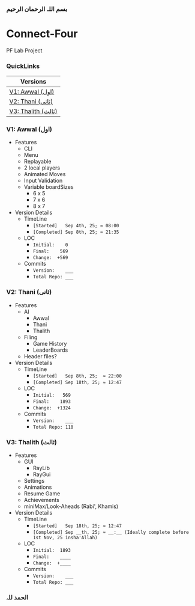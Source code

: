### بسم اللہ الرحمان الرحیم

# Connect-Four
PF Lab Project


### **QuickLinks**
| Versions |
| --- |
| [V1: Awwal (اول)](#v1-awwal-اول) |
| [V2: Thani (ثانی)](#v2-thani-ثانی) |
| [V3: Thalith (ثالث)](#v3-thalith-ثالث) |  


### **V1: Awwal (اول)**
* Features
  * CLI
  * Menu
  * Replayable
  * 2 local players
  * Animated Moves
  * Input Validation
  * Variable boardSizes
    * 6 x 5
    * 7 x 6
    * 8 x 7
* Version Details
  * TimeLine
    * `[Started]   Sep 4th, 25; ≈ 08:00`
    * `[Completed] Sep 8th, 25; ≈ 21:35`
  * LOC
    * `Initial:    0`
    * `Final:    569`
    * `Change:  +569`
  * Commits
    * `Version:    ___`
    * `Total Repo: ___`


### **V2: Thani (ثانی)**
* Features
  * AI
    * Awwal
    * Thani
    * Thalith
  * Filing
    * Game History
    * LeaderBoards
  * Header files?
* Version Details
  * TimeLine
    * `[Started]   Sep 8th, 25;  ≈ 22:00`
    * `[Completed] Sep 18th, 25; ≈ 12:47`
  * LOC
      * `Initial:   569`
      * `Final:    1893`
      * `Change:  +1324`
  * Commits
    * `Version:    ___`
    * `Total Repo: 110`


### **V3: Thalith (ثالث)**
* Features
  * GUI
    * RayLib
    * RayGui
  * Settings
  * Animations
  * Resume Game
  * Achievements
  * miniMax/Look-Aheads (Rabi', Khamis)
* Version Details
  * TimeLine
    * `[Started]   Sep 18th, 25; ≈ 12:47`
    * `[Completed] Sep __th, 25; ≈ __:__ (Ideally complete before 1st Nov, 25 insha'Allah)`
  * LOC
    * `Initial:  1893`
    * `Final:    ____`
    * `Change:  +____`
  * Commits
    * `Version:    ___`
    * `Total Repo: ___`
  
### الحمد للہ
